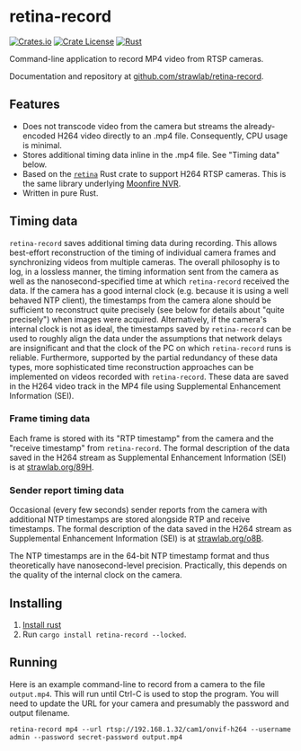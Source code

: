 # retina-record

[![Crates.io](https://img.shields.io/crates/v/retina-record)](https://crates.io/crates/retina-record)
[![Crate License](https://img.shields.io/crates/l/retina-record.svg)](https://crates.io/crates/retina-record)
[![Rust](https://github.com/strawlab/retina-record/workflows/Rust/badge.svg)](https://github.com/strawlab/retina-record/actions)

Command-line application to record MP4 video from RTSP cameras.

Documentation and repository at
[github.com/strawlab/retina-record](https://github.com/strawlab/retina-record).

## Features

* Does not transcode video from the camera but streams the already-encoded H264
  video directly to an .mp4 file. Consequently, CPU usage is minimal.
* Stores additional timing data inline in the .mp4 file. See "Timing data"
  below.
* Based on the [`retina`](https://crates.io/crates/retina) Rust crate to support
  H264 RTSP cameras. This is the same library underlying [Moonfire
  NVR](https://github.com/scottlamb/moonfire-nvr).
* Written in pure Rust.

## Timing data

`retina-record` saves additional timing data during recording. This allows
best-effort reconstruction of the timing of individual camera frames and
synchronizing videos from multiple cameras. The overall philosophy is to log, in
a lossless manner, the timing information sent from the camera as well as the
nanosecond-specified time at which `retina-record` received the data. If the
camera has a good internal clock (e.g. because it is using a well behaved NTP
client), the timestamps from the camera alone should be sufficient to
reconstruct quite precisely (see below for details about "quite precisely") when
images were acquired. Alternatively, if the camera's internal clock is not as
ideal, the timestamps saved by `retina-record` can be used to roughly align the
data under the assumptions that network delays are insignificant and that the
clock of the PC on which `retina-record` runs is reliable. Furthermore,
supported by the partial redundancy of these data types, more sophisticated time
reconstruction approaches can be implemented on videos recorded with
`retina-record`. These data are saved in the H264 video track in the MP4 file
using Supplemental Enhancement Information (SEI).

### Frame timing data

Each frame is stored with its "RTP timestamp" from the camera and the
"receive timestamp" from `retina-record`. The formal description of the data
saved in the H264 stream as Supplemental Enhancement Information (SEI) is at
[strawlab.org/89H](https://strawlab.org/89H/).

### Sender report timing data

Occasional (every few seconds) sender reports from the camera with additional
NTP timestamps are stored alongside RTP and receive timestamps. The formal
description of the data saved in the H264 stream as Supplemental Enhancement
Information (SEI) is at [strawlab.org/o8B](https://strawlab.org/o8B/).

The NTP timestamps are in the 64-bit NTP timestamp format and thus theoretically
have nanosecond-level precision. Practically, this depends on the quality of the
internal clock on the camera.

## Installing

1. [Install rust](https://www.rust-lang.org/tools/install)
2. Run `cargo install retina-record --locked`.

## Running

Here is an example command-line to record from a camera to the file
`output.mp4`. This will run until Ctrl-C is used to stop the program. You will
need to update the URL for your camera and presumably the password and output
filename.

```shell
retina-record mp4 --url rtsp://192.168.1.32/cam1/onvif-h264 --username admin --password secret-password output.mp4
```
